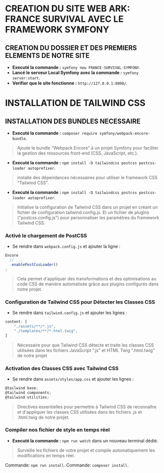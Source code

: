 # CREATION DU SITE WEB ARK: FRANCE SURVIVAL AVEC LE FRAMEWORK SYMFONY #

## CREATION DU DOSSIER ET DES PREMIERS ELEMENTS DE NOTRE SITE #
- __Executé la commande :__ `symfony new FRANCE-SURVIVAL-SYMFONY`.
- __Lancé le serveur Local Symfony avec la commande :__ `symfony server:start`.
- __Verifier que le site fonctionne :__ `http://127.0.0.1:8000/`.

# INSTALLATION DE TAILWIND CSS #
## INSTALLATION DES BUNDLES NECESSAIRE ##
- __Executé la commande :__ `composer require symfony/webpack-encore-bundle`.
> Ajoute le bundle "Webpack Encore" à un projet Symfony pour faciliter la gestion des ressources front-end (CSS, JavaScript, etc.).

- __Executé la commande :__ `npm install -D tailwindcss postcss postcss-loader autoprefixer`.
> installe des dépendances nécessaires pour utiliser le framework CSS "Tailwind CSS".

- __Executé la commande :__ `npm install -D tailwindcss postcss postcss-loader autoprefixer`.
> Initialise la configuration de Tailwind CSS dans un projet en créant un fichier de configuration tailwind.config.js. 
> Et un fichier de plugins ("postcss.config.js") pour personnaliser les paramètres du framework Tailwind CSS.

### Activé le chargement de PostCSS ###
- Se rendre dans `webpack.config.js` et ajouter la ligne :
```js
Encore
  // ...
  .enablePostCssLoader()
;
```
> Cela permet d'appliquer des transformations et des optimisations au code CSS de manière automatisée grâce aux plugins configurés dans notre projet.

### Configuration de Tailwind CSS pour Détecter les Classes CSS ###
- Se rendre dans `tailwind.config.js` et ajouter les lignes :
```js
content: [
    "./assets/**/*.js",
    "./templates/**/*.html.twig",
]
```
> Nécessaire pour que Tailwind CSS détecte et traite les classes CSS utilisées dans les fichiers JavaScript ".js" et HTML Twig ".html.twig" de notre projet

### Activation des Classes CSS avec Tailwind CSS ###
- Se rendre dans `assets/styles/app.css` et ajouter les lignes :
```js
@tailwind base;
@tailwind components;
@tailwind utilities;
```
> Directives essentielles pour permettre à Tailwind CSS de reconnaître et d'appliquer les classes CSS utilisées dans les fichiers .js et .html.twig de notre projet.

### Compiler nos fichier de style en temps réel ###
- __Executé la commande :__ `npm run watch` dans un nouveau terminal dédié.
> Surveille les fichiers de votre projet et compile automatiquement les modifications en temps réel.


Commande: `npm run install`.
Commande: `composer install`.